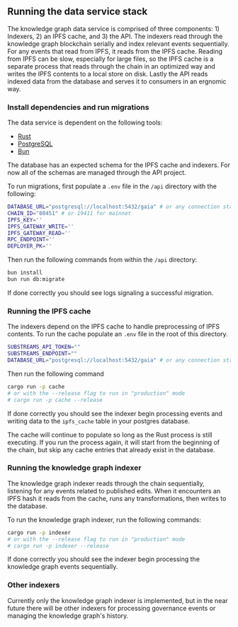 ## Running the data service stack

The knowledge graph data service is comprised of three components: 1) Indexers, 2) an IPFS cache, and 3) the API. The indexers read through the knowledge graph blockchain serially and index relevant events sequentially. For any events that read from IPFS, it reads from the IPFS cache. Reading from IPFS can be slow, especially for large files, so the IPFS cache is a separate process that reads through the chain in an optimized way and writes the IPFS contents to a local store on disk. Lastly the API reads indexed data from the database and serves it to consumers in an ergnomic way.

### Install dependencies and run migrations

The data service is dependent on the following tools:

- [Rust](https://www.rust-lang.org/)
- [PostgreSQL](https://www.postgresql.org/)
- [Bun](https://bun.sh/)

The database has an expected schema for the IPFS cache and indexers. For now all of the schemas are managed through the API project.

To run migrations, first populate a `.env` file in the `/api` directory with the following:

```sh
DATABASE_URL="postgresql://localhost:5432/gaia" # or any connection string
CHAIN_ID="80451" # or 19411 for mainnet
IPFS_KEY=''
IPFS_GATEWAY_WRITE=''
IPFS_GATEWAY_READ=''
RPC_ENDPOINT=''
DEPLOYER_PK=''
```

Then run the following commands from within the `/api` directory:

```sh
bun install
bun run db:migrate
```

If done correctly you should see logs signaling a successful migration.

### Running the IPFS cache

The indexers depend on the IPFS cache to handle preprocessing of IPFS contents. To run the cache populate an `.env` file in the root of this directory.

```sh
SUBSTREAMS_API_TOKEN=""
SUBSTREAMS_ENDPOINT=""
DATABASE_URL="postgresql://localhost:5432/gaia" # or any connection string
```

Then run the following command

```sh
cargo run -p cache
# or with the --release flag to run in "production" mode
# cargo run -p cache --release
```

If done correctly you should see the indexer begin processing events and writing data to the `ipfs_cache` table in your postgres database.

The cache will continue to populate so long as the Rust process is still executing. If you run the process again, it will start from the beginning of the chain, but skip any cache entries that already exist in the database.

### Running the knowledge graph indexer

The knowledge graph indexer reads through the chain sequentially, listening for any events related to published edits. When it encounters an IPFS hash it reads from the cache, runs any transformations, then writes to the database.

To run the knowledge graph indexer, run the following commands:

```sh
cargo run -p indexer
# or with the --release flag to run in "production" mode
# cargo run -p indexer --release
```

If done correctly you should see the indexer begin processing the knowledge graph events sequentially.

### Other indexers

Currently only the knowledge graph indexer is implemented, but in the near future there will be other indexers for processing governance events or managing the knowledge graph's history.
